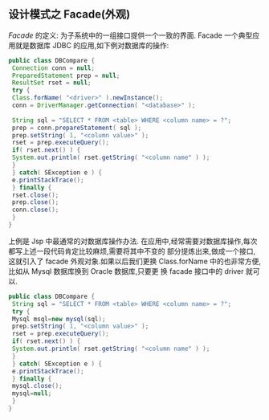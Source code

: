 ## 设计模式之 Facade(外观)
*Facade* 的定义: 为子系统中的一组接口提供一个一致的界面.
Facade 一个典型应用就是数据库 JDBC 的应用,如下例对数据库的操作:
```java
public class DBCompare {
 Connection conn = null;
 PreparedStatement prep = null;
 ResultSet rset = null; 
 try {
 Class.forName( "<driver>" ).newInstance();
 conn = DriverManager.getConnection( "<database>" );
 
 String sql = "SELECT * FROM <table> WHERE <column name> = ?";
 prep = conn.prepareStatement( sql );
 prep.setString( 1, "<column value>" );
 rset = prep.executeQuery();
 if( rset.next() ) {
 System.out.println( rset.getString( "<column name" ) );
 }
 } catch( SException e ) {
 e.printStackTrace();
 } finally {
 rset.close();
 prep.close();
 conn.close();
 }
}
```
上例是 Jsp 中最通常的对数据库操作办法. 
在应用中,经常需要对数据库操作,每次都写上述一段代码肯定比较麻烦,需要将其中不变的
部分提炼出来,做成一个接口,这就引入了 facade 外观对象.如果以后我们更换
Class.forName 中的<driver>也非常方便,比如从 Mysql 数据库换到 Oracle 数据库,只要更
换 facade 接口中的 driver 就可以.
```java
public class DBCompare {
 String sql = "SELECT * FROM <table> WHERE <column name> = ?"; 
 try {
 Mysql msql=new mysql(sql);
 prep.setString( 1, "<column value>" );
 rset = prep.executeQuery();
 if( rset.next() ) {
 System.out.println( rset.getString( "<column name" ) );
 }
 } catch( SException e ) {
 e.printStackTrace();
 } finally {
 mysql.close();
 mysql=null;
 }
}

```